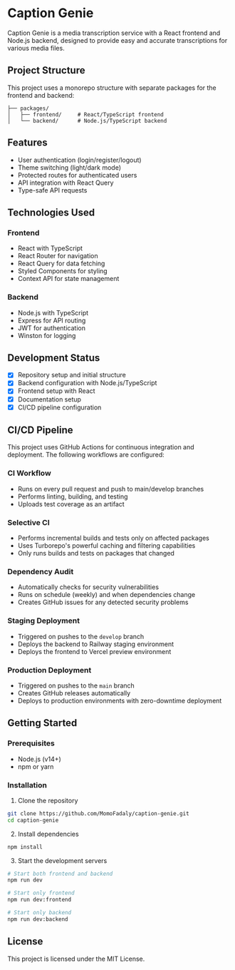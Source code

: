 # Caption Genie

Caption Genie is a media transcription service with a React frontend and Node.js backend, designed to provide easy and accurate transcriptions for various media files.

## Project Structure

This project uses a monorepo structure with separate packages for the frontend and backend:

```
├── packages/
│   ├── frontend/     # React/TypeScript frontend
│   └── backend/      # Node.js/TypeScript backend
```

## Features

- User authentication (login/register/logout)
- Theme switching (light/dark mode)
- Protected routes for authenticated users
- API integration with React Query
- Type-safe API requests

## Technologies Used

### Frontend
- React with TypeScript
- React Router for navigation
- React Query for data fetching
- Styled Components for styling
- Context API for state management

### Backend
- Node.js with TypeScript
- Express for API routing
- JWT for authentication
- Winston for logging

## Development Status

- [x] Repository setup and initial structure
- [x] Backend configuration with Node.js/TypeScript
- [x] Frontend setup with React
- [x] Documentation setup
- [x] CI/CD pipeline configuration

## CI/CD Pipeline

This project uses GitHub Actions for continuous integration and deployment. The following workflows are configured:

### CI Workflow
- Runs on every pull request and push to main/develop branches
- Performs linting, building, and testing
- Uploads test coverage as an artifact

### Selective CI
- Performs incremental builds and tests only on affected packages
- Uses Turborepo's powerful caching and filtering capabilities
- Only runs builds and tests on packages that changed

### Dependency Audit
- Automatically checks for security vulnerabilities
- Runs on schedule (weekly) and when dependencies change
- Creates GitHub issues for any detected security problems

### Staging Deployment
- Triggered on pushes to the `develop` branch
- Deploys the backend to Railway staging environment
- Deploys the frontend to Vercel preview environment

### Production Deployment
- Triggered on pushes to the `main` branch
- Creates GitHub releases automatically
- Deploys to production environments with zero-downtime deployment

## Getting Started

### Prerequisites

- Node.js (v14+)
- npm or yarn

### Installation

1. Clone the repository
```bash
git clone https://github.com/MomoFadaly/caption-genie.git
cd caption-genie
```

2. Install dependencies
```bash
npm install
```

3. Start the development servers
```bash
# Start both frontend and backend
npm run dev

# Start only frontend
npm run dev:frontend

# Start only backend
npm run dev:backend
```

## License

This project is licensed under the MIT License.